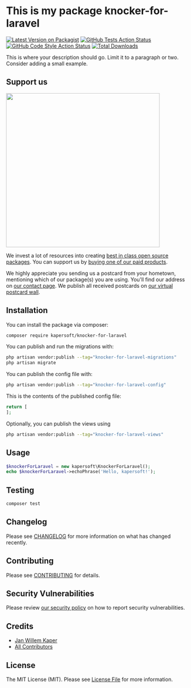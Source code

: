 # This is my package knocker-for-laravel

[![Latest Version on Packagist](https://img.shields.io/packagist/v/kapersoft/knocker-for-laravel.svg?style=flat-square)](https://packagist.org/packages/kapersoft/knocker-for-laravel)
[![GitHub Tests Action Status](https://img.shields.io/github/actions/workflow/status/kapersoft/knocker-for-laravel/run-tests.yml?branch=main&label=tests&style=flat-square)](https://github.com/kapersoft/knocker-for-laravel/actions?query=workflow%3Arun-tests+branch%3Amain)
[![GitHub Code Style Action Status](https://img.shields.io/github/actions/workflow/status/kapersoft/knocker-for-laravel/fix-php-code-style-issues.yml?branch=main&label=code%20style&style=flat-square)](https://github.com/kapersoft/knocker-for-laravel/actions?query=workflow%3A"Fix+PHP+code+style+issues"+branch%3Amain)
[![Total Downloads](https://img.shields.io/packagist/dt/kapersoft/knocker-for-laravel.svg?style=flat-square)](https://packagist.org/packages/kapersoft/knocker-for-laravel)

This is where your description should go. Limit it to a paragraph or two. Consider adding a small example.

## Support us

[<img src="https://github-ads.s3.eu-central-1.amazonaws.com/knocker-for-laravel.jpg?t=1" width="419px" />](https://spatie.be/github-ad-click/knocker-for-laravel)

We invest a lot of resources into creating [best in class open source packages](https://spatie.be/open-source). You can support us by [buying one of our paid products](https://spatie.be/open-source/support-us).

We highly appreciate you sending us a postcard from your hometown, mentioning which of our package(s) you are using. You'll find our address on [our contact page](https://spatie.be/about-us). We publish all received postcards on [our virtual postcard wall](https://spatie.be/open-source/postcards).

## Installation

You can install the package via composer:

```bash
composer require kapersoft/knocker-for-laravel
```

You can publish and run the migrations with:

```bash
php artisan vendor:publish --tag="knocker-for-laravel-migrations"
php artisan migrate
```

You can publish the config file with:

```bash
php artisan vendor:publish --tag="knocker-for-laravel-config"
```

This is the contents of the published config file:

```php
return [
];
```

Optionally, you can publish the views using

```bash
php artisan vendor:publish --tag="knocker-for-laravel-views"
```

## Usage

```php
$knockerForLaravel = new kapersoft\KnockerForLaravel();
echo $knockerForLaravel->echoPhrase('Hello, kapersoft!');
```

## Testing

```bash
composer test
```

## Changelog

Please see [CHANGELOG](CHANGELOG.md) for more information on what has changed recently.

## Contributing

Please see [CONTRIBUTING](CONTRIBUTING.md) for details.

## Security Vulnerabilities

Please review [our security policy](../../security/policy) on how to report security vulnerabilities.

## Credits

- [Jan Willem Kaper](https://github.com/kapersoft)
- [All Contributors](../../contributors)

## License

The MIT License (MIT). Please see [License File](LICENSE.md) for more information.
